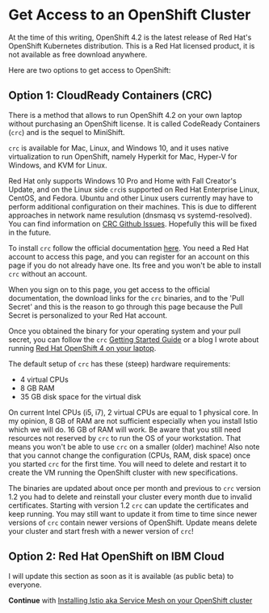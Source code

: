 # Get Access to an OpenShift Cluster

At the time of this writing, OpenShift 4.2 is the latest release of Red Hat's OpenShift Kubernetes distribution. This is a Red Hat licensed product, it is not available as free download anywhere.

Here are two options to get access to OpenShift:

## Option 1: CloudReady Containers (CRC)

There is a method that allows to run OpenShift 4.2 on your own laptop without purchasing an OpenShift license. It is called CodeReady Containers (`crc`) and is the sequel to MiniShift.

`crc` is available for Mac, Linux, and Windows 10, and it uses native virtualization to run OpenShift, namely Hyperkit for Mac, Hyper-V for Windows, and KVM for Linux. 

Red Hat only supports Windows 10 Pro and Home with Fall Creator's Update, and on the Linux side `crc`is supported on Red Hat Enterprise Linux, CentOS, and Fedora. Ubuntu and other Linux users currently may have to perform additional configuration on their machines. This is due to different approaches in network name resulution (dnsmasq vs systemd-resolved). You can find information on [CRC Github Issues](https://github.com/code-ready/crc/issues). Hopefully this will be fixed in the future.

To install `crc` follow the official documentation [here](https://cloud.redhat.com/openshift/install/crc/installer-provisioned). You need a Red Hat account to access this page, and you can register for an account on this page if you do not already have one. Its free and you won't be able to install `crc` without an account.

When you sign on to this page, you get access to the official documentation, the download links for the `crc` binaries, and to the 'Pull Secret' and this is the reason to go through this page because the Pull Secret is personalized to your Red Hat account.

Once you obtained the binary for your operating system and your pull secret, you can follow the `crc` [Getting Started Guide](https://code-ready.github.io/crc/) or a blog I wrote about running [Red Hat OpenShift 4 on your laptop](https://haralduebele.blog/2019/09/13/red-hat-openshift-4-on-your-laptop/). 

The default setup of `crc` has these (steep) hardware requirements:

* 4 virtual CPUs
* 8 GB RAM
* 35 GB disk space for the virtual disk

On current Intel CPUs (i5, i7), 2 virtual CPUs are equal to 1 physical core. 
In my opinion, 8 GB of RAM are not sufficient especially when you install Istio which we will do. 16 GB of RAM will work. 
Be aware that you still need resources not reserved by `crc` to run the OS of your workstation. That means you won't be able to use `crc` on a smaller (older) machine! 
Also note that you cannot change the configuration (CPUs, RAM, disk space) once you started `crc` for the first time. You will need to delete and restart it to create the VM running the OpenShift cluster with new specifications.

The binaries are updated about once per month and previous to `crc` version 1.2 you had to delete and reinstall your cluster every month due to invalid certificates. Starting with version 1.2 `crc` can update the certificates and keep running. You may still want to update it from time to time since newer versions of `crc` contain newer versions of OpenShift. Update means delete your cluster and start fresh with a newer version of `crc`!

## Option 2: Red Hat OpenShift on IBM Cloud

I will update this section as soon as it is available (as public beta) to everyone.



**Continue** with [Installing Istio aka Service Mesh on your OpenShift cluster](OS4ServiceMesh.md)